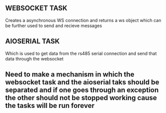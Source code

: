## WEBSOCKET TASK

Creates a asynchronous WS connection and returns a ws object which can be further used to send and recieve messages

## AIOSERIAL TASK

Which is used to get data from the rs485 serial connection and send that data through the websocket


## Need to make a mechanism in which the websocket task and the aioserial taks should be separated and if one goes through an exception the other should not be stopped working cause the tasks will be run forever
